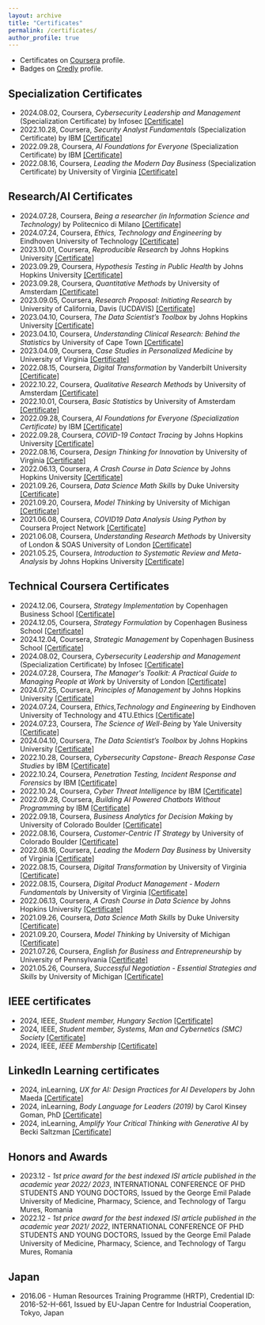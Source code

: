 ```yaml
---
layout: archive
title: "Certificates"
permalink: /certificates/
author_profile: true
---
```


* Certificates on <a href="https://www.coursera.org/learner/biroattila">Coursera</a> profile.
* Badges on <a href="https://www.credly.com/users/biroattila">Credly</a> profile.

##  Specialization Certificates
* 2024.08.02, Coursera, _Cybersecurity Leadership and Management_ (Specialization Certificate) by Infosec [[Certificate]](https://www.coursera.org/account/accomplishments/specialization/V4MH8UO5ZXKG)
* 2022.10.28, Coursera, _Security Analyst Fundamentals_ (Specialization Certificate) by IBM [[Certificate]](https://www.coursera.org/account/accomplishments/specialization/7JMLVZ7LY5NV)
* 2022.09.28, Coursera, _AI Foundations for Everyone_ (Specialization Certificate) by IBM [[Certificate]](https://www.coursera.org/account/accomplishments/specialization/2Q9XZ6EEUVNR)
* 2022.08.16, Coursera, _Leading the Modern Day Business_ (Specialization Certificate) by University of Virginia [[Certificate]](https://www.coursera.org/account/accomplishments/specialization/KSYHMFRAL5SZ)

##  Research/AI Certificates

* 2024.07.28, Coursera, _Being a researcher (in Information Science and Technology)_ by Politecnico di Milano [[Certificate]](https://www.coursera.org/account/accomplishments/verify/ZAKQGRBMEV6A)
* 2024.07.24, Coursera, _Ethics, Technology and Engineering_ by Eindhoven University of Technology [[Certificate]](https://www.coursera.org/account/accomplishments/verify/KYV5NR5ZUJYZ)
* 2023.10.01, Coursera, _Reproducible Research_ by Johns Hopkins University [[Certificate]](https://www.coursera.org/account/accomplishments/verify/TB9QEMK487JG)
* 2023.09.29, Coursera, _Hypothesis Testing in Public Health_ by Johns Hopkins University [[Certificate]](https://www.coursera.org/account/accomplishments/verify/JL8QEEUDVL2H)
* 2023.09.28, Coursera, _Quantitative Methods_ by University of Amsterdam [[Certificate]](https://www.coursera.org/account/accomplishments/verify/SUQ9QMMZ9EAX)
* 2023.09.05, Coursera, _Research Proposal: Initiating Research_ by University of California, Davis (UCDAVIS) [[Certificate]](https://www.coursera.org/account/accomplishments/verify/LVASMXWKQPT5)
* 2023.04.10, Coursera, _The Data Scientist’s Toolbox_ by Johns Hopkins University [[Certificate]](https://www.coursera.org/account/accomplishments/verify/ZD8VSEKXQZMS)
* 2023.04.10, Coursera, _Understanding Clinical Research: Behind the Statistics_ by University of Cape Town [[Certificate]](https://www.coursera.org/account/accomplishments/verify/8TGV97BM7KP7)
* 2023.04.09, Coursera, _Case Studies in Personalized Medicine_ by University of Virginia [[Certificate]](https://www.coursera.org/account/accomplishments/verify/SN2X64SS6CRN)
* 2022.08.15, Coursera, _Digital Transformation_ by Vanderbilt University [[Certificate]](https://www.coursera.org/account/accomplishments/verify/5VEFEF8Y5MQU)
* 2022.10.22, Coursera, _Qualitative Research Methods_ by University of Amsterdam [[Certificate]](https://www.coursera.org/account/accomplishments/verify/7V8M7J6J3TRR)
* 2022.10.01, Coursera, _Basic Statistics_ by University of Amsterdam [[Certificate]](https://www.coursera.org/account/accomplishments/verify/JTHFJU6BY4EM)
* 2022.09.28, Coursera, _AI Foundations for Everyone (Specialization Certificate)_ by IBM [[Certificate]](https://www.coursera.org/account/accomplishments/specialization/2Q9XZ6EEUVNR)
* 2022.09.28, Coursera, _COVID-19 Contact Tracing_ by Johns Hopkins University [[Certificate]](https://www.coursera.org/account/accomplishments/verify/BHHLUTZEDFMP)
* 2022.08.16, Coursera, _Design Thinking for Innovation_ by University of Virginia [[Certificate]](https://www.coursera.org/account/accomplishments/verify/D2D4NEZ994AS)
* 2022.06.13, Coursera, _A Crash Course in Data Science_ by Johns Hopkins University [[Certificate]](https://www.coursera.org/account/accomplishments/verify/JYGR5JUKEA4M)
* 2021.09.26, Coursera, _Data Science Math Skills_ by Duke University [[Certificate]](https://www.coursera.org/account/accomplishments/verify/ZHMPNUULB3ZZ)
* 2021.09.20, Coursera, _Model Thinking_ by University of Michigan [[Certificate]](https://www.coursera.org/account/accomplishments/verify/82Z5AVGFJJBG)
* 2021.06.08, Coursera, _COVID19 Data Analysis Using Python_ by Coursera Project Network [[Certificate]](https://www.coursera.org/account/accomplishments/verify/N3EDFV4HJFCT)
* 2021.06.08, Coursera, _Understanding Research Methods_ by University of London & SOAS University of London [[Certificate]](https://www.coursera.org/account/accomplishments/verify/P59MZUUDAAYZ)
* 2021.05.25, Coursera, _Introduction to Systematic Review and Meta-Analysis_ by Johns Hopkins University [[Certificate]](https://www.coursera.org/account/accomplishments/verify/DKNUCDD8H9EK)

##  Technical Coursera Certificates

* 2024.12.06, Coursera, _Strategy Implementation_ by Copenhagen Business School [[Certificate]](https://www.coursera.org/account/accomplishments/verify/I5P6G0JAFWHB)
* 2024.12.05, Coursera, _Strategy Formulation_ by Copenhagen Business School [[Certificate]](https://www.coursera.org/account/accomplishments/verify/XASKHP7QR6B4)
* 2024.12.04, Coursera, _Strategic Management_ by Copenhagen Business School [[Certificate]](https://www.coursera.org/account/accomplishments/verify/C26Q2HUZRX1P)
* 2024.08.02, Coursera, _Cybersecurity Leadership and Management_ (Specialization Certificate) by Infosec [[Certificate]](https://www.coursera.org/account/accomplishments/specialization/V4MH8UO5ZXKG)
* 2024.07.28, Coursera, _The Manager's Toolkit: A Practical Guide to Managing People at Work_ by University of London [[Certificate]](https://www.coursera.org/account/accomplishments/verify/X9STQ2AGC5NT)
* 2024.07.25, Coursera, _Principles of Management_ by Johns Hopkins University [[Certificate]](https://github.com/biroka/biroka/blob/main/Certificates/Coursera/Coursera_Principles%20of%20Management_UX2LR7CMEGK5.pdf)
* 2024.07.24, Coursera, _Ethics,Technology and Engineering_ by Eindhoven University of Technology and 4TU.Ethics [[Certificate]](https://github.com/biroka/biroka/blob/main/Certificates/Coursera/Coursera_Ethics-Technology%20and%20Engineering_KYV5NR5ZUJYZ.pdf)
* 2024.07.23, Coursera, _The Science of Well-Being_ by Yale University [[Certificate]](https://github.com/biroka/biroka/blob/main/Certificates/Coursera/Coursera_The%20Science%20of%20Well-Being_%20P4K3RMP9DPM5.pdf)
* 2024.04.10, Coursera, _The Data Scientist’s Toolbox_ by Johns Hopkins University [[Certificate]](https://github.com/biroka/biroka/blob/main/Certificates/Coursera/Coursera_The%20Data%20Scientist%E2%80%99s%20Toolbox_ZD8VSEKXQZMS.pdf)
* 2022.10.28, Coursera, _Cybersecurity Capstone- Breach Response Case Studies_ by IBM [[Certificate]](https://github.com/biroka/biroka/blob/main/Certificates/Coursera/Coursera_Cybersecurity%20Capstone-%20Breach%20Response%20Case%20Studies_HSEBVQVJM8EQ.pdf)
* 2022.10.24, Coursera, _Penetration Testing, Incident Response and Forensics_ by IBM [[Certificate]](https://github.com/biroka/biroka/blob/main/Certificates/Coursera/Coursera_Penetration%20Testing%2C%20Incident%20Response%20and%20Forensics_DJXCRXUDCZXY.pdf)
* 2022.10.24, Coursera, _Cyber Threat Intelligence_ by IBM [[Certificate]](https://github.com/biroka/biroka/blob/main/Certificates/Coursera/Coursera_Cyber%20Threat%20Intelligence_YDQFTLD8P4GD.pdf)
* 2022.09.28, Coursera, _Building AI Powered Chatbots Without Programming_ by IBM [[Certificate]](https://github.com/biroka/biroka/blob/main/Certificates/Coursera/Coursera_Building%20AI%20Powered%20Chatbots%20Without%20Programming_QLP3KLPS9A4N.pdf)
* 2022.09.18, Coursera, _Business Analytics for Decision Making_ by University of Colorado Boulder [[Certificate]](https://github.com/biroka/biroka/blob/main/Certificates/Coursera/Coursera_Business%20Analytics%20for%20Decision%20Making_TFJXLD7DKL6Z.pdf)
* 2022.08.16, Coursera, _Customer-Centric IT Strategy_ by University of Colorado Boulder [[Certificate]](https://github.com/biroka/biroka/blob/main/Certificates/Coursera/Coursera_Customer-Centric%20IT%20Strategy_BK46WPHDT3JQ.pdf)
* 2022.08.16, Coursera, _Leading the Modern Day Business_ by University of Virginia [[Certificate]](https://github.com/biroka/biroka/blob/main/Certificates/Coursera/Coursera_Customer-Centric%20IT%20Strategy_BK46WPHDT3JQ.pdf)
* 2022.08.15, Coursera, _Digital Transformation_ by University of Virginia [[Certificate]](https://github.com/biroka/biroka/blob/main/Certificates/Coursera/Coursera_Digital%20Transformation_5VEFEF8Y5MQU.pdf)
* 2022.08.15, Coursera, _Digital Product Management - Modern Fundamentals_ by University of Virginia [[Certificate]](https://github.com/biroka/biroka/blob/main/Certificates/Coursera/Coursera_Digital%20Product%20Management-%20Modern%20Fundamentals_XGTZ8V2VJ2AV.pdf)
* 2022.06.13, Coursera, _A Crash Course in Data Science_ by Johns Hopkins University [[Certificate]](https://github.com/biroka/biroka/blob/main/Certificates/Coursera/Coursera%20_A%20Crash%20Course%20in%20Data%20Science_JYGR5JUKEA4M.pdf)
* 2021.09.26, Coursera, _Data Science Math Skills_ by Duke University [[Certificate]](https://github.com/biroka/biroka/blob/main/Certificates/Coursera/Coursera_Data%20Science%20Math%20Skills_ZHMPNUULB3ZZ.pdf)
* 2021.09.20, Coursera, _Model Thinking_ by University of Michigan [[Certificate]](https://github.com/biroka/biroka/blob/main/Certificates/Coursera/Coursera_Model%20Thinking_82Z5AVGFJJBG.pdf)
* 2021.07.26, Coursera, _English for Business and Entrepreneurship_ by University of Pennsylvania [[Certificate]](https://github.com/biroka/biroka/blob/main/Certificates/Coursera/Coursera_English%20for%20Business%20and%20Entrepreneurship_YUNJ46C7WACN.pdf)
* 2021.05.26, Coursera, _Successful Negotiation - Essential Strategies and Skills_ by University of Michigan [[Certificate]](https://github.com/biroka/biroka/blob/main/Certificates/Coursera/Coursera%20_Successful%20Negotiation-%20Essential%20Strategies%20and%20Skills_FXNVXS4GLFLM.pdf)
  
##  IEEE certificates

* 2024, IEEE, _Student member, Hungary Section_ [[Certificate]](https://github.com/biroka/biroka/blob/main/Certificates/IEEE/2024_IEEE_AttilaBiro_Membership.PDF)
* 2024, IEEE, _Student member, Systems, Man and Cybernetics (SMC) Society_ [[Certificate]](https://github.com/biroka/biroka/blob/main/Certificates/IEEE/2024_IEEE_SMC-AttilaBiro_MEMSMC028.pdf)
* 2024, IEEE, _IEEE Membership_ [[Certificate]](https://github.com/biroka/biroka/blob/main/Certificates/IEEE/2024_IEEE_Student_Membership_MEMIEEE500.pdf)

##  LinkedIn Learning certificates

* 2024, inLearning, _UX for AI: Design Practices for AI Developers_ by John Maeda [[Certificate]](https://www.linkedin.com/learning/certificates/9b512a5767a50fe2e7f95335b0afc2ccddc93b38bd2d3c326d76fc6d52f5c65e)
* 2024, inLearning, _Body Language for Leaders (2019)_ by Carol Kinsey Goman, PhD [[Certificate]](https://www.linkedin.com/learning/certificates/43c5560739e7e03f40a48ec4d80d421e3990ebb4cd4add9099bf4be9bfd931fd)
* 2024, inLearning, _Amplify Your Critical Thinking with Generative AI_ by Becki Saltzman [[Certificate]](https://www.linkedin.com/learning/certificates/43da6c0701fb97bed0d6c5af52e0d5948ebc3fc8ba98a95bc51f02ed42b96f87)

##  Honors and Awards
* 2023.12 - _1st price award for the best indexed ISI article published in the academic year 2022/ 2023_, INTERNATIONAL CONFERENCE OF PHD STUDENTS AND YOUNG DOCTORS, Issued by the George Emil Palade University of Medicine, Pharmacy, Science, and Technology of Targu Mures, Romania
* 2022.12 - _1st price award for the best indexed ISI article published in the academic year 2021/ 2022_, INTERNATIONAL CONFERENCE OF PHD STUDENTS AND YOUNG DOCTORS, Issued by the George Emil Palade University of Medicine, Pharmacy, Science, and Technology of Targu Mures, Romania

##  Japan
* 2016.06 - Human Resources Training Programme (HRTP), Credential ID: 2016-52-H-661, Issued by EU-Japan Centre for Industrial Cooperation, Tokyo, Japan
